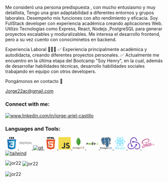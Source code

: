 Me consideró una persona predispuesta , con mucho entusiasmo y muy detallista,
Tengo una gran adaptabilidad a diferentes entornos y grupos laborales. Desempeño mis funciones con alto rendimiento y eficacia.
Soy FullStack developer con experiencia académica creando aplicaciones Web. Utilizo Tecnologias como Express, React, Nodejs ,PostgreSQL para generar proyectos escalables y moduralizables. 
Me interesa el desarrollo frontend, pero a su vez cuento con conociminetos en backend.

Experiencia Laboral 👨🏼‍🏫
✅ Experiencia principalmente académica y autodidacta, creando diferentes proyectos personales. 
✅ Actualmente me encuentro en la última etapa del Bootcamp "Soy Henry", en la cual, además de desarrollar habilidades técnicas, desarrollo habilidades sociales trabajando en equipo con otros developers.

Pongámonos en contacto 📩

Jorge22ac@gmail.com



<h3 align="left">Connect with me:</h3>
<p align="left">
<a href="https://linkedin.com/in/www.linkedin.com/in/jorge-ariel-castillo" target="blank"><img align="center" src="https://raw.githubusercontent.com/rahuldkjain/github-profile-readme-generator/master/src/images/icons/Social/linked-in-alt.svg" alt="www.linkedin.com/in/jorge-ariel-castillo" height="30" width="40" /></a>
</p>

<h3 align="left">Languages and Tools:</h3>
<p align="left"> <a href="https://www.w3schools.com/css/" target="_blank" rel="noreferrer"> <img src="https://raw.githubusercontent.com/devicons/devicon/master/icons/css3/css3-original-wordmark.svg" alt="css3" width="40" height="40"/> </a> <a href="https://expressjs.com" target="_blank" rel="noreferrer"> <img src="https://raw.githubusercontent.com/devicons/devicon/master/icons/express/express-original-wordmark.svg" alt="express" width="40" height="40"/> </a> <a href="https://git-scm.com/" target="_blank" rel="noreferrer"> <img src="https://www.vectorlogo.zone/logos/git-scm/git-scm-icon.svg" alt="git" width="40" height="40"/> </a> <a href="https://www.w3.org/html/" target="_blank" rel="noreferrer"> <img src="https://raw.githubusercontent.com/devicons/devicon/master/icons/html5/html5-original-wordmark.svg" alt="html5" width="40" height="40"/> </a> <a href="https://developer.mozilla.org/en-US/docs/Web/JavaScript" target="_blank" rel="noreferrer"> <img src="https://raw.githubusercontent.com/devicons/devicon/master/icons/javascript/javascript-original.svg" alt="javascript" width="40" height="40"/> </a> <a href="https://www.mongodb.com/" target="_blank" rel="noreferrer"> <img src="https://raw.githubusercontent.com/devicons/devicon/master/icons/mongodb/mongodb-original-wordmark.svg" alt="mongodb" width="40" height="40"/> </a> <a href="https://nodejs.org" target="_blank" rel="noreferrer"> <img src="https://raw.githubusercontent.com/devicons/devicon/master/icons/nodejs/nodejs-original-wordmark.svg" alt="nodejs" width="40" height="40"/> </a> <a href="https://www.postgresql.org" target="_blank" rel="noreferrer"> <img src="https://raw.githubusercontent.com/devicons/devicon/master/icons/postgresql/postgresql-original-wordmark.svg" alt="postgresql" width="40" height="40"/> </a> <a href="https://reactjs.org/" target="_blank" rel="noreferrer"> <img src="https://raw.githubusercontent.com/devicons/devicon/master/icons/react/react-original-wordmark.svg" alt="react" width="40" height="40"/> </a> <a href="https://redux.js.org" target="_blank" rel="noreferrer"> <img src="https://raw.githubusercontent.com/devicons/devicon/master/icons/redux/redux-original.svg" alt="redux" width="40" height="40"/> </a> <a href="https://sass-lang.com" target="_blank" rel="noreferrer"> <img src="https://raw.githubusercontent.com/devicons/devicon/master/icons/sass/sass-original.svg" alt="sass" width="40" height="40"/> </a> <a href="https://tailwindcss.com/" target="_blank" rel="noreferrer"> <img src="https://www.vectorlogo.zone/logos/tailwindcss/tailwindcss-icon.svg" alt="tailwind" width="40" height="40"/> </a> </p>

<p><img align="left" src="https://github-readme-stats.vercel.app/api/top-langs?username=jor22&show_icons=true&locale=en&layout=compact" alt="jor22" /></p>

<p>&nbsp;<img align="center" src="https://github-readme-stats.vercel.app/api?username=jor22&show_icons=true&locale=en" alt="jor22" /></p>

<p><img align="center" src="https://github-readme-streak-stats.herokuapp.com/?user=jor22&" alt="jor22" /></p>
